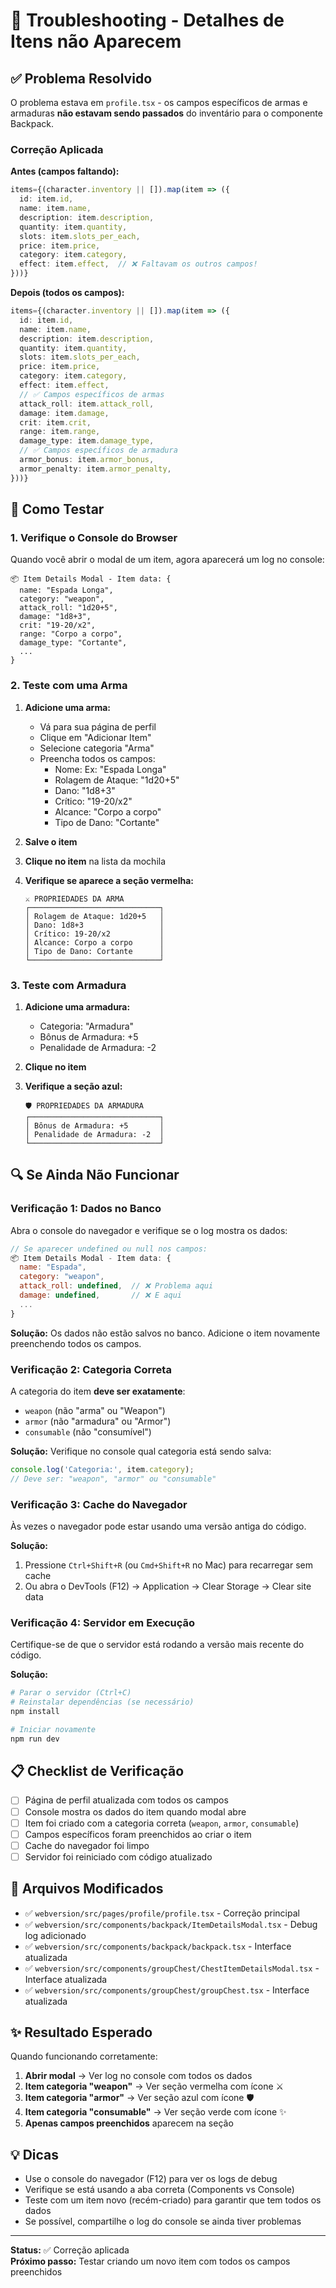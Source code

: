 # 🔧 Troubleshooting - Detalhes de Itens não Aparecem

## ✅ Problema Resolvido

O problema estava em `profile.tsx` - os campos específicos de armas e armaduras **não estavam sendo passados** do inventário para o componente Backpack.

### Correção Aplicada

**Antes (campos faltando):**
```typescript
items={(character.inventory || []).map(item => ({
  id: item.id,
  name: item.name,
  description: item.description,
  quantity: item.quantity,
  slots: item.slots_per_each,
  price: item.price,
  category: item.category,
  effect: item.effect,  // ❌ Faltavam os outros campos!
}))}
```

**Depois (todos os campos):**
```typescript
items={(character.inventory || []).map(item => ({
  id: item.id,
  name: item.name,
  description: item.description,
  quantity: item.quantity,
  slots: item.slots_per_each,
  price: item.price,
  category: item.category,
  effect: item.effect,
  // ✅ Campos específicos de armas
  attack_roll: item.attack_roll,
  damage: item.damage,
  crit: item.crit,
  range: item.range,
  damage_type: item.damage_type,
  // ✅ Campos específicos de armadura
  armor_bonus: item.armor_bonus,
  armor_penalty: item.armor_penalty,
}))}
```

## 🧪 Como Testar

### 1. Verifique o Console do Browser

Quando você abrir o modal de um item, agora aparecerá um log no console:

```
📦 Item Details Modal - Item data: {
  name: "Espada Longa",
  category: "weapon",
  attack_roll: "1d20+5",
  damage: "1d8+3",
  crit: "19-20/x2",
  range: "Corpo a corpo",
  damage_type: "Cortante",
  ...
}
```

### 2. Teste com uma Arma

1. **Adicione uma arma:**
   - Vá para sua página de perfil
   - Clique em "Adicionar Item"
   - Selecione categoria "Arma"
   - Preencha todos os campos:
     - Nome: Ex: "Espada Longa"
     - Rolagem de Ataque: "1d20+5"
     - Dano: "1d8+3"
     - Crítico: "19-20/x2"
     - Alcance: "Corpo a corpo"
     - Tipo de Dano: "Cortante"

2. **Salve o item**

3. **Clique no item** na lista da mochila

4. **Verifique se aparece a seção vermelha:**
   ```
   ⚔️ PROPRIEDADES DA ARMA
   ┌─────────────────────────────┐
   │ Rolagem de Ataque: 1d20+5   │
   │ Dano: 1d8+3                 │
   │ Crítico: 19-20/x2           │
   │ Alcance: Corpo a corpo      │
   │ Tipo de Dano: Cortante      │
   └─────────────────────────────┘
   ```

### 3. Teste com Armadura

1. **Adicione uma armadura:**
   - Categoria: "Armadura"
   - Bônus de Armadura: +5
   - Penalidade de Armadura: -2

2. **Clique no item**

3. **Verifique a seção azul:**
   ```
   🛡️ PROPRIEDADES DA ARMADURA
   ┌─────────────────────────────┐
   │ Bônus de Armadura: +5       │
   │ Penalidade de Armadura: -2  │
   └─────────────────────────────┘
   ```

## 🔍 Se Ainda Não Funcionar

### Verificação 1: Dados no Banco

Abra o console do navegador e verifique se o log mostra os dados:

```javascript
// Se aparecer undefined ou null nos campos:
📦 Item Details Modal - Item data: {
  name: "Espada",
  category: "weapon",
  attack_roll: undefined,  // ❌ Problema aqui
  damage: undefined,       // ❌ E aqui
  ...
}
```

**Solução:** Os dados não estão salvos no banco. Adicione o item novamente preenchendo todos os campos.

### Verificação 2: Categoria Correta

A categoria do item **deve ser exatamente**:
- `weapon` (não "arma" ou "Weapon")
- `armor` (não "armadura" ou "Armor")
- `consumable` (não "consumível")

**Solução:** Verifique no console qual categoria está sendo salva:

```javascript
console.log('Categoria:', item.category);
// Deve ser: "weapon", "armor" ou "consumable"
```

### Verificação 3: Cache do Navegador

Às vezes o navegador pode estar usando uma versão antiga do código.

**Solução:**
1. Pressione `Ctrl+Shift+R` (ou `Cmd+Shift+R` no Mac) para recarregar sem cache
2. Ou abra o DevTools (F12) → Application → Clear Storage → Clear site data

### Verificação 4: Servidor em Execução

Certifique-se de que o servidor está rodando a versão mais recente do código.

**Solução:**
```bash
# Parar o servidor (Ctrl+C)
# Reinstalar dependências (se necessário)
npm install

# Iniciar novamente
npm run dev
```

## 📋 Checklist de Verificação

- [ ] Página de perfil atualizada com todos os campos
- [ ] Console mostra os dados do item quando modal abre
- [ ] Item foi criado com a categoria correta (`weapon`, `armor`, `consumable`)
- [ ] Campos específicos foram preenchidos ao criar o item
- [ ] Cache do navegador foi limpo
- [ ] Servidor foi reiniciado com código atualizado

## 🎯 Arquivos Modificados

- ✅ `webversion/src/pages/profile/profile.tsx` - Correção principal
- ✅ `webversion/src/components/backpack/ItemDetailsModal.tsx` - Debug log adicionado
- ✅ `webversion/src/components/backpack/backpack.tsx` - Interface atualizada
- ✅ `webversion/src/components/groupChest/ChestItemDetailsModal.tsx` - Interface atualizada
- ✅ `webversion/src/components/groupChest/groupChest.tsx` - Interface atualizada

## ✨ Resultado Esperado

Quando funcionando corretamente:

1. **Abrir modal** → Ver log no console com todos os dados
2. **Item categoria "weapon"** → Ver seção vermelha com ícone ⚔️
3. **Item categoria "armor"** → Ver seção azul com ícone 🛡️
4. **Item categoria "consumable"** → Ver seção verde com ícone ✨
5. **Apenas campos preenchidos** aparecem na seção

## 💡 Dicas

- Use o console do navegador (F12) para ver os logs de debug
- Verifique se está usando a aba correta (Components vs Console)
- Teste com um item novo (recém-criado) para garantir que tem todos os dados
- Se possível, compartilhe o log do console se ainda tiver problemas

---

**Status:** ✅ Correção aplicada  
**Próximo passo:** Testar criando um novo item com todos os campos preenchidos

